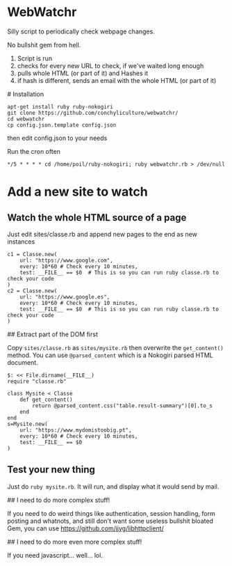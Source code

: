 # WebWatchr

Silly script to periodically check webpage changes.

No bullshit gem from hell.

1. Script is run
2. checks for every new URL to check, if we've waited long enough
3. pulls whole HTML (or part of it) and Hashes it
4. if hash is different, sends an email with the whole HTML (or part of it) 

# Installation

    apt-get install ruby ruby-nokogiri
    git clone https://github.com/conchyliculture/webwatchr/
    cd webwatchr
    cp config.json.template config.json

then edit config.json to your needs

Run the cron often

    */5 * * * * cd /home/poil/ruby-nokogiri; ruby webwatchr.rb > /dev/null

# Add a new site to watch

## Watch the whole HTML source of a page

Just edit sites/classe.rb and append new pages to the end as new instances

    c1 = Classe.new(
        url: "https://www.google.com", 
        every: 10*60 # Check every 10 minutes,
        test: __FILE__ == $0  # This is so you can run ruby classe.rb to check your code
    )
    c2 = Classe.new(
        url: "https://www.google.es", 
        every: 10*60 # Check every 10 minutes,
        test: __FILE__ == $0  # This is so you can run ruby classe.rb to check your code
    )
    
## Extract part of the DOM first

Copy `sites/classe.rb` as `sites/mysite.rb` then overwrite the `get_content()` method.
You can use `@parsed_content` which is a Nokogiri parsed HTML document.

    $: << File.dirname(__FILE__)
    require "classe.rb"

    class Mysite < Classe
        def get_content()
            return @parsed_content.css("table.result-summary")[0].to_s
        end
    end
    s=Mysite.new(
        url: "https://www.mydomistoobig.pt", 
        every: 10*60 # Check every 10 minutes,
        test: __FILE__ == $0 
    )
    
## Test your new thing

Just do `ruby mysite.rb`. It will run, and display what it would send by mail.
    
## I need to do more complex stuff!

If you need to do weird things like authentication, session handling, form posting and whatnots, and still don't want some useless bullshit bloated Gem, you can use https://github.com/jjyg/libhttpclient/

## I need to do more even more complex stuff!

If you need javascript... well... lol.


